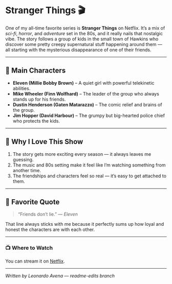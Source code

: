 # Stranger Things 🎬

One of my all-time favorite series is **Stranger Things** on Netflix. It’s a mix of *sci-fi*, *horror*, and *adventure* set in the 80s, and it really nails that nostalgic vibe. The story follows a group of kids in the small town of Hawkins who discover some pretty creepy supernatural stuff happening around them — all starting with the mysterious disappearance of one of their friends.

---

## 🌟 Main Characters
- **Eleven (Millie Bobby Brown)** – A quiet girl with powerful telekinetic abilities.  
- **Mike Wheeler (Finn Wolfhard)** – The leader of the group who always stands up for his friends.  
- **Dustin Henderson (Gaten Matarazzo)** – The comic relief and brains of the group.  
- **Jim Hopper (David Harbour)** – The grumpy but big-hearted police chief who protects the kids.  

---

## 🧠 Why I Love This Show
1. The story gets more exciting every season — it always leaves me guessing.  
2. The music and 80s setting make it feel like I’m watching something from another time.  
3. The friendships and characters feel so real — it’s easy to get attached to them.  

---

## 💬 Favorite Quote
> “Friends don’t lie.” — *Eleven*

That line always sticks with me because it perfectly sums up how loyal and honest the characters are with each other.

---

### 📺 Where to Watch
You can stream it on [Netflix](https://www.netflix.com/title/80057281).

---

*Written by Leonardo Avena — readme-edits branch*

